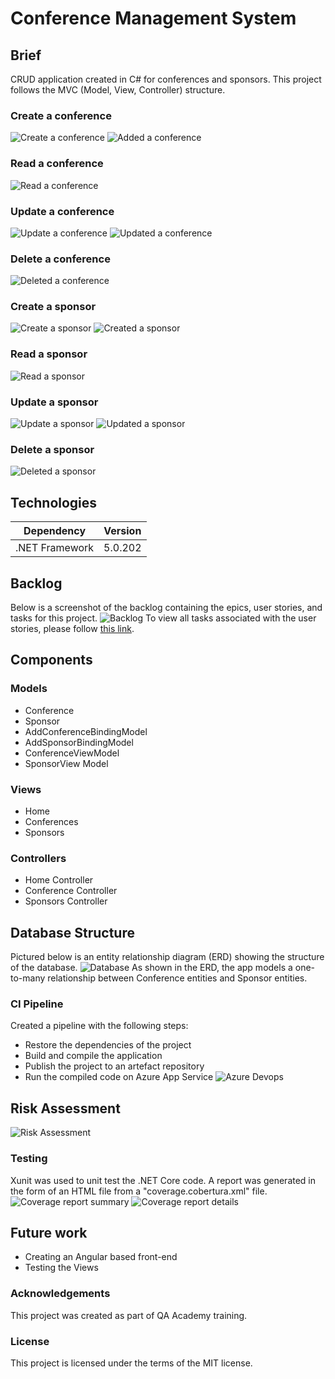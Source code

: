 # Conference Management System

## Brief
CRUD application created in C# for conferences and sponsors. This project follows the MVC (Model, View, Controller) structure.

### Create a conference
![Create a conference](https://github.com/Andra1609/ConferenceApp/blob/main/readme_img/create_conference.png?raw=true)
![Added a conference](https://github.com/Andra1609/ConferenceApp/blob/main/readme_img/added_conference.png?raw=true)

### Read a conference
![Read a conference](https://github.com/Andra1609/ConferenceApp/blob/main/readme_img/read_conference.png?raw=true)

### Update a conference
![Update a conference](https://github.com/Andra1609/ConferenceApp/blob/main/readme_img/update_conference.png?raw=true)
![Updated a conference](https://github.com/Andra1609/ConferenceApp/blob/main/readme_img/updated_conference.png?raw=true)

### Delete a conference
![Deleted a conference](https://github.com/Andra1609/ConferenceApp/blob/main/readme_img/deleted_conference.png?raw=true)

### Create a sponsor
![Create a sponsor](https://github.com/Andra1609/ConferenceApp/blob/main/readme_img/create_sponsor.png?raw=true)
![Created a sponsor](https://github.com/Andra1609/ConferenceApp/blob/main/readme_img/created_sponsor.png?raw=true)

### Read a sponsor
![Read a sponsor](https://github.com/Andra1609/ConferenceApp/blob/main/readme_img/read_sponsor.png?raw=true)

### Update a sponsor
![Update a sponsor](https://github.com/Andra1609/ConferenceApp/blob/main/readme_img/update_sponsor.png?raw=true)
![Updated a sponsor](https://github.com/Andra1609/ConferenceApp/blob/main/readme_img/updated_sponsor.png?raw=true)

### Delete a sponsor
![Deleted a sponsor](https://github.com/Andra1609/ConferenceApp/blob/main/readme_img/deleted_sponsor.png?raw=true)

## Technologies
| Dependency | Version |
| --- | ----------- |
| .NET Framework | 5.0.202 |

## Backlog
Below is a screenshot of the backlog containing the epics, user stories, and tasks for this project. 
![Backlog](https://github.com/Andra1609/ConferenceApp/blob/main/readme_img/backlog.png?raw=true)
To view all tasks associated with the user stories, please follow [this link](https://andra-vasilcoiu.atlassian.net/jira/software/projects/CN/boards/3/backlog?issueParent=10017%2C10020%2C10051&selectedIssue=CN-2).

## Components

### Models
* Conference
* Sponsor
* AddConferenceBindingModel
* AddSponsorBindingModel
* ConferenceViewModel
* SponsorView Model

### Views
* Home
* Conferences
* Sponsors

### Controllers
* Home Controller
* Conference Controller
* Sponsors Controller

## Database Structure
Pictured below is an entity relationship diagram (ERD) showing the structure of the database.
![Database](https://github.com/Andra1609/ConferenceApp/blob/main/readme_img/db_diagram.png?raw=true)
As shown in the ERD, the app models a one-to-many relationship between Conference entities and Sponsor entities.

### CI Pipeline
Created a pipeline with the following steps:
* Restore the dependencies of the project 
* Build and compile the application
* Publish the project to an artefact repository
* Run the compiled code on Azure App Service
![Azure Devops](https://github.com/Andra1609/ConferenceApp/blob/main/readme_img/azure_devops.png?raw=true)

## Risk Assessment
![Risk Assessment](https://github.com/Andra1609/ConferenceApp/blob/main/readme_img/risk_assessment.png?raw=true)

### Testing
Xunit was used to unit test the .NET Core code.
A report was generated in the form of an HTML file from a "coverage.cobertura.xml" file.
![Coverage report summary](https://github.com/Andra1609/ConferenceApp/blob/main/readme_img/coverage_report_summary.png?raw=true)
![Coverage report details](https://github.com/Andra1609/ConferenceApp/blob/main/readme_img/coverage_report_details.png?raw=true)

## Future work
* Creating an Angular based front-end
* Testing the Views

### Acknowledgements
This project was created as part of QA Academy training.

### License
This project is licensed under the terms of the MIT license.